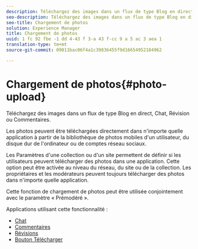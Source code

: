 ```yaml
---
description: Téléchargez des images dans un flux de type Blog en direct, Chat, Révision ou Commentaires.
seo-description: Téléchargez des images dans un flux de type Blog en direct, Chat, Révision ou Commentaires.
seo-title: Chargement de photos
solution: Experience Manager
title: Chargement de photos
uuid: 1 fc 92 fbe -1 dd 4-43 f 3-a 43 f-cc 9 a 5 ac 3 aea 1
translation-type: tm+mt
source-git-commit: 09011bac06f4a1c39836455f9d16654952184962

---
```



# Chargement de photos{#photo-upload}

Téléchargez des images dans un flux de type Blog en direct, Chat, Révision ou Commentaires.

Les photos peuvent être téléchargées directement dans n&#39;importe quelle application à partir de la bibliothèque de photos mobiles d&#39;un utilisateur, du disque dur de l&#39;ordinateur ou de comptes réseau sociaux.

Les Paramètres d&#39;une collection ou d&#39;un site permettent de définir si les utilisateurs peuvent télécharger des photos dans une application. Cette option peut être activée au niveau du réseau, du site ou de la collection. Les propriétaires et les modérateurs peuvent toujours télécharger des photos dans n&#39;importe quelle application.

Cette fonction de chargement de photos peut être utilisée conjointement avec le paramètre « Prémodéré ».

Applications utilisant cette fonctionnalité :

* [Chat](/help/using/c-about-apps/c-chat-app/c-chat-app.md#c_chat_app)
* [Commentaires](/help/using/c-about-apps/c-comments/c-comments.md)
* [Révisions](/help/using/c-about-apps/c-reviews-app/c-reviews-app.md#c_reviews_app)
* [Bouton Télécharger](/help/using/c-about-apps/c-upload-button-app/c-upload-button-app.md#c_upload_button_app)


